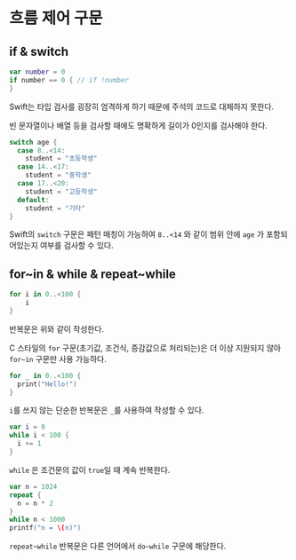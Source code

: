 # 흐름 제어 구문

## if & switch

```swift
var number = 0
if number == 0 { // if !number
}
```

Swift는 타입 검사를 굉장히 엄격하게 하기 때문에 주석의 코드로 대체하지 못한다.

빈 문자열이나 배열 등을 검사할 때에도 명확하게 길이가 0인지를 검사해야 한다.

```swift
switch age {
  case 8..<14:
  	student = "초등학생"
  case 14..<17:
  	student = "중학생"
  case 17..<20:
  	student = "고등학생"
  default:
  	student = "기타"
}
```

Swift의 `switch` 구문은 패턴 매칭이 가능하여 `8..<14` 와 같이 범위 안에 `age` 가 포함되어있는지 여부를 검사할 수 있다.

## for~in & while & repeat~while

```swift
for i in 0..<100 {
	i
}
```

반복문은 위와 같이 작성한다.

C 스타일의 `for` 구문(초기값, 조건식, 증감값으로 처리되는)은 더 이상 지원되지 않아 `for~in` 구문만 사용 가능하다.

```swift
for _ in 0..<100 {
  print("Hello!")
}
```

`i`를 쓰지 않는 단순한 반복문은 `_`를 사용하여 작성할 수 있다.

```swift
var i = 0
while i < 100 {
  i += 1
}
```

`while` 은 조건문의 값이 `true`일 때 계속 반복한다.

```swift
var n = 1024
repeat {
  n = n * 2
}
while n < 1000
printf("n = \(n)")
```

`repeat~while` 반복문은 다른 언어에서 `do~while` 구문에 해당한다.